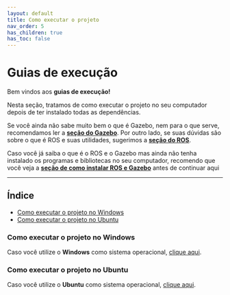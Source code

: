 ```yaml
---
layout: default
title: Como executar o projeto
nav_order: 5
has_children: true
has_toc: false
---
```


# Guias de execução

Bem vindos aos **guias de execução!**

Nesta seção, tratamos de como executar o projeto no seu computador depois de ter instalado todas as dependências.

Se você ainda não sabe muito bem o que é Gazebo, nem para o que serve, recomendamos ler a **[seção do Gazebo](../Gazebo/README.md)**. Por outro lado, se suas dúvidas são sobre o que é ROS e suas utilidades, sugerimos a **[seção do ROS](../ROS/README.md)**.

Caso você já saiba o que é o ROS e o Gazebo mas ainda não tenha instalado os programas e bibliotecas no seu computador, recomendo que você veja a **[seção de como instalar ROS e Gazebo](../InstalationGuides/README.md)** antes de continuar aqui

---

## Índice

- [Como executar o projeto no Windows](./RunOnWSL.md)
- [Como executar o projeto no Ubuntu](./RunOnUbuntu.md)

### Como executar o projeto no Windows

Caso você utilize o **Windows** como sistema operacional, [clique aqui](./RunOnWSL.md).

### Como executar o projeto no Ubuntu

Caso você utilize o **Ubuntu** como sistema operacional, [clique aqui](./RunOnUbuntu.md).
